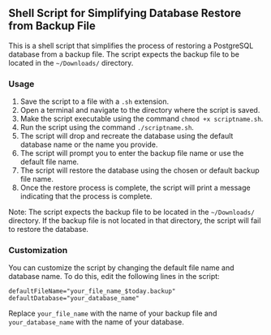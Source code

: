 ## Shell Script for Simplifying Database Restore from Backup File

This is a shell script that simplifies the process of restoring a PostgreSQL database from a backup file. The script expects the backup file to be located in the `~/Downloads/` directory.

### Usage

1. Save the script to a file with a `.sh` extension.
2. Open a terminal and navigate to the directory where the script is saved.
3. Make the script executable using the command `chmod +x scriptname.sh`.
4. Run the script using the command `./scriptname.sh`.
5. The script will drop and recreate the database using the default database name or the name you provide.
8. The script will prompt you to enter the backup file name or use the default file name.
9. The script will restore the database using the chosen or default backup file name.
10. Once the restore process is complete, the script will print a message indicating that the process is complete.

Note: The script expects the backup file to be located in the `~/Downloads/` directory. If the backup file is not located in that directory, the script will fail to restore the database.

### Customization

You can customize the script by changing the default file name and database name. To do this, edit the following lines in the script:

```
defaultFileName="your_file_name_$today.backup"
defaultDatabase="your_database_name"
```

Replace `your_file_name` with the name of your backup file and `your_database_name` with the name of your database.

